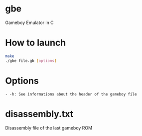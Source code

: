 # gbe
Gameboy Emulator in C

# How to launch
```bash
make
./gbe file.gb [options]
```

# Options
	- -h: See informations about the header of the gameboy file

# disassembly.txt
Disassembly file of the last gameboy ROM
